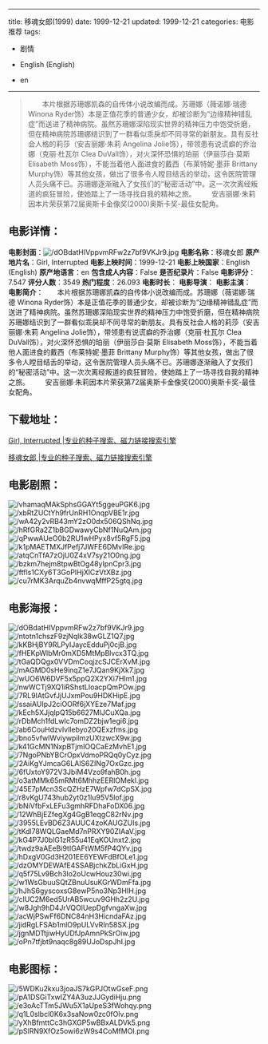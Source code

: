 
---
title: 移魂女郎(1999)
date: 1999-12-21
updated: 1999-12-21
categories: 电影推荐
tags:
- 剧情

- English (English)
- en
---


> 　　本片根据苏珊娜凯森的自传体小说改编而成。苏珊娜（薇诺娜·瑞德 Winona Ryder饰）本是正值花季的普通少女，却被诊断为“边缘精神错乱症”而送进了精神病院。虽然苏珊娜深陷现实世界的精神压力中饱受折磨，但在精神病院苏珊娜结识到了一群看似乖戾却不同寻常的新朋友。具有反社会人格的莉莎（安吉丽娜·朱莉 Angelina Jolie饰），带领患有说谎癖的乔治娜（克丽·杜瓦尔 Clea DuVall饰），对火深怀恐惧的珀丽（伊丽莎白·莫斯 Elisabeth Moss饰），不能当着他人面进食的戴西（布莱特妮·墨菲 Brittany Murphy饰）等其他女孩，做出了很多令人瞠目结舌的举动，这令医院管理人员头痛不已。苏珊娜逐渐融入了女孩们的“秘密活动”中。这一次次离经叛道的疯狂冒险，使她踏上了一场寻找自我的精神之旅。 　　安吉丽娜·朱莉因本片荣获第72届奥斯卡金像奖(2000)奥斯卡奖-最佳女配角。

## **电影详情**：

**电影封面**：<img src="https://image.tmdb.org/t/p/w200/dOBdatHIVppvmRFw2z7bf9VKJr9.jpg" alt="/dOBdatHIVppvmRFw2z7bf9VKJr9.jpg" title="/dOBdatHIVppvmRFw2z7bf9VKJr9.jpg">
**电影名称**：移魂女郎
**原产地片名**：Girl, Interrupted
**电影上映时间**：1999-12-21
**电影上映国家**：English (English)
**原产地语言**：en
**包含成人内容**：False
**是否纪录片**：False
**电影评分**：7.547
**评分人数**：3549
**热门程度**：26.093
**电影时长**：
**电影导演**：
**电影主演**：
**电影简介**：　　本片根据苏珊娜凯森的自传体小说改编而成。苏珊娜（薇诺娜·瑞德 Winona Ryder饰）本是正值花季的普通少女，却被诊断为“边缘精神错乱症”而送进了精神病院。虽然苏珊娜深陷现实世界的精神压力中饱受折磨，但在精神病院苏珊娜结识到了一群看似乖戾却不同寻常的新朋友。具有反社会人格的莉莎（安吉丽娜·朱莉 Angelina Jolie饰），带领患有说谎癖的乔治娜（克丽·杜瓦尔 Clea DuVall饰），对火深怀恐惧的珀丽（伊丽莎白·莫斯 Elisabeth Moss饰），不能当着他人面进食的戴西（布莱特妮·墨菲 Brittany Murphy饰）等其他女孩，做出了很多令人瞠目结舌的举动，这令医院管理人员头痛不已。苏珊娜逐渐融入了女孩们的“秘密活动”中。这一次次离经叛道的疯狂冒险，使她踏上了一场寻找自我的精神之旅。 　　安吉丽娜·朱莉因本片荣获第72届奥斯卡金像奖(2000)奥斯卡奖-最佳女配角。

## **下载地址**：
[Girl, Interrupted |专业的种子搜索、磁力链接搜索引擎](https://movie.amd794.com:2083/?search=Girl%2C%20Interrupted&ordering=&mode=match_phrase&page_size=10&page=1)

[移魂女郎 |专业的种子搜索、磁力链接搜索引擎](https://movie.amd794.com:2083/?search=%E7%A7%BB%E9%AD%82%E5%A5%B3%E9%83%8E&ordering=&mode=match_phrase&page_size=10&page=1)
 

## **电影剧照**：
<img src="https://image.tmdb.org/t/p/original/vhamaqMAkSphsGGAYt5ggeuPGK6.jpg" alt="/vhamaqMAkSphsGGAYt5ggeuPGK6.jpg" title="/vhamaqMAkSphsGGAYt5ggeuPGK6.jpg"><img src="https://image.tmdb.org/t/p/original/xbRtZUCtYh9frUnRH1OnqpVBE1r.jpg" alt="/xbRtZUCtYh9frUnRH1OnqpVBE1r.jpg" title="/xbRtZUCtYh9frUnRH1OnqpVBE1r.jpg"><img src="https://image.tmdb.org/t/p/original/wA42y2vRB43mY2zO0dx506QShNq.jpg" alt="/wA42y2vRB43mY2zO0dx506QShNq.jpg" title="/wA42y2vRB43mY2zO0dx506QShNq.jpg"><img src="https://image.tmdb.org/t/p/original/hRfGRa2Z1bBGDwawyCbNf1NuQAm.jpg" alt="/hRfGRa2Z1bBGDwawyCbNf1NuQAm.jpg" title="/hRfGRa2Z1bBGDwawyCbNf1NuQAm.jpg"><img src="https://image.tmdb.org/t/p/original/qPwwAUeO0b2RU1wHPyx8vf5RgF5.jpg" alt="/qPwwAUeO0b2RU1wHPyx8vf5RgF5.jpg" title="/qPwwAUeO0b2RU1wHPyx8vf5RgF5.jpg"><img src="https://image.tmdb.org/t/p/original/k1pMAETMXJfPefj7JWFE6DMvIRe.jpg" alt="/k1pMAETMXJfPefj7JWFE6DMvIRe.jpg" title="/k1pMAETMXJfPefj7JWFE6DMvIRe.jpg"><img src="https://image.tmdb.org/t/p/original/atqCnTfA7zOjU0Z4xV7sy21O0ng.jpg" alt="/atqCnTfA7zOjU0Z4xV7sy21O0ng.jpg" title="/atqCnTfA7zOjU0Z4xV7sy21O0ng.jpg"><img src="https://image.tmdb.org/t/p/original/bzkm7hejm8tpwBtOg48yIpnCpr3.jpg" alt="/bzkm7hejm8tpwBtOg48yIpnCpr3.jpg" title="/bzkm7hejm8tpwBtOg48yIpnCpr3.jpg"><img src="https://image.tmdb.org/t/p/original/ftfls1CXy6T3GoPIHjXlCzVtXBz.jpg" alt="/ftfls1CXy6T3GoPIHjXlCzVtXBz.jpg" title="/ftfls1CXy6T3GoPIHjXlCzVtXBz.jpg"><img src="https://image.tmdb.org/t/p/original/cu7rMK3ArquZb4nvwqMffP25gtq.jpg" alt="/cu7rMK3ArquZb4nvwqMffP25gtq.jpg" title="/cu7rMK3ArquZb4nvwqMffP25gtq.jpg">

## **电影海报**：
<img src="https://image.tmdb.org/t/p/original/dOBdatHIVppvmRFw2z7bf9VKJr9.jpg" alt="/dOBdatHIVppvmRFw2z7bf9VKJr9.jpg" title="/dOBdatHIVppvmRFw2z7bf9VKJr9.jpg"><img src="https://image.tmdb.org/t/p/original/ntotn1chszF9zjNqlk38wGLZ1Q7.jpg" alt="/ntotn1chszF9zjNqlk38wGLZ1Q7.jpg" title="/ntotn1chszF9zjNqlk38wGLZ1Q7.jpg"><img src="https://image.tmdb.org/t/p/original/kKBHjBY9RLPyIJaycEdduPj0cjB.jpg" alt="/kKBHjBY9RLPyIJaycEdduPj0cjB.jpg" title="/kKBHjBY9RLPyIJaycEdduPj0cjB.jpg"><img src="https://image.tmdb.org/t/p/original/fHEKpWlbMr0mXD5MtMpBlvcx3TQ.jpg" alt="/fHEKpWlbMr0mXD5MtMpBlvcx3TQ.jpg" title="/fHEKpWlbMr0mXD5MtMpBlvcx3TQ.jpg"><img src="https://image.tmdb.org/t/p/original/tGaQDQgx0VVDmCoqjzcSJCErXvM.jpg" alt="/tGaQDQgx0VVDmCoqjzcSJCErXvM.jpg" title="/tGaQDQgx0VVDmCoqjzcSJCErXvM.jpg"><img src="https://image.tmdb.org/t/p/original/mAGMD0sHe9inqZ1e7JQan9KjXk7.jpg" alt="/mAGMD0sHe9inqZ1e7JQan9KjXk7.jpg" title="/mAGMD0sHe9inqZ1e7JQan9KjXk7.jpg"><img src="https://image.tmdb.org/t/p/original/wUO6W6DVF5x5ppQ2X2YXi7HIm1.jpg" alt="/wUO6W6DVF5x5ppQ2X2YXi7HIm1.jpg" title="/wUO6W6DVF5x5ppQ2X2YXi7HIm1.jpg"><img src="https://image.tmdb.org/t/p/original/nwWCTj9XQ1iRShstLIoacpQmPOw.jpg" alt="/nwWCTj9XQ1iRShstLIoacpQmPOw.jpg" title="/nwWCTj9XQ1iRShstLIoacpQmPOw.jpg"><img src="https://image.tmdb.org/t/p/original/7RL9IAtGvfJjUJxmPou9HDKHipE.jpg" alt="/7RL9IAtGvfJjUJxmPou9HDKHipE.jpg" title="/7RL9IAtGvfJjUJxmPou9HDKHipE.jpg"><img src="https://image.tmdb.org/t/p/original/ssaiAUIpJ2ciOORf6jXYEze7Maf.jpg" alt="/ssaiAUIpJ2ciOORf6jXYEze7Maf.jpg" title="/ssaiAUIpJ2ciOORf6jXYEze7Maf.jpg"><img src="https://image.tmdb.org/t/p/original/kEch5XJjqlpQ15b6627MlJCuXQa.jpg" alt="/kEch5XJjqlpQ15b6627MlJCuXQa.jpg" title="/kEch5XJjqlpQ15b6627MlJCuXQa.jpg"><img src="https://image.tmdb.org/t/p/original/rDbMch1fdLwlc7omDZ2bjw1egi6.jpg" alt="/rDbMch1fdLwlc7omDZ2bjw1egi6.jpg" title="/rDbMch1fdLwlc7omDZ2bjw1egi6.jpg"><img src="https://image.tmdb.org/t/p/original/ab6CouHdzvIvllebyo20QExzfms.jpg" alt="/ab6CouHdzvIvllebyo20QExzfms.jpg" title="/ab6CouHdzvIvllebyo20QExzfms.jpg"><img src="https://image.tmdb.org/t/p/original/bno5vfwlWviywpilmzUXtzwcX9w.jpg" alt="/bno5vfwlWviywpilmzUXtzwcX9w.jpg" title="/bno5vfwlWviywpilmzUXtzwcX9w.jpg"><img src="https://image.tmdb.org/t/p/original/k41GcMN1NxpBTjmIOQCaEzMvhE1.jpg" alt="/k41GcMN1NxpBTjmIOQCaEzMvhE1.jpg" title="/k41GcMN1NxpBTjmIOQCaEzMvhE1.jpg"><img src="https://image.tmdb.org/t/p/original/7NgoPNbYBCrOpxVdmoPRQq0yCyz.jpg" alt="/7NgoPNbYBCrOpxVdmoPRQq0yCyz.jpg" title="/7NgoPNbYBCrOpxVdmoPRQq0yCyz.jpg"><img src="https://image.tmdb.org/t/p/original/2AiKgYJmcaG6LAlS6ZINg7OxGzc.jpg" alt="/2AiKgYJmcaG6LAlS6ZINg7OxGzc.jpg" title="/2AiKgYJmcaG6LAlS6ZINg7OxGzc.jpg"><img src="https://image.tmdb.org/t/p/original/6fUxtoY972V3JbiM4Vzo9fahB0h.jpg" alt="/6fUxtoY972V3JbiM4Vzo9fahB0h.jpg" title="/6fUxtoY972V3JbiM4Vzo9fahB0h.jpg"><img src="https://image.tmdb.org/t/p/original/o3atMMk65mRMt6MhhzEERlOMekl.jpg" alt="/o3atMMk65mRMt6MhhzEERlOMekl.jpg" title="/o3atMMk65mRMt6MhhzEERlOMekl.jpg"><img src="https://image.tmdb.org/t/p/original/45E7pMcn3ScQZHzE7Wpfw7dCpSX.jpg" alt="/45E7pMcn3ScQZHzE7Wpfw7dCpSX.jpg" title="/45E7pMcn3ScQZHzE7Wpfw7dCpSX.jpg"><img src="https://image.tmdb.org/t/p/original/r8vKgU743hub2yt0z1lu95V5lof.jpg" alt="/r8vKgU743hub2yt0z1lu95V5lof.jpg" title="/r8vKgU743hub2yt0z1lu95V5lof.jpg"><img src="https://image.tmdb.org/t/p/original/bNiVfbFxLEFu3gmhRFDhaFoDX06.jpg" alt="/bNiVfbFxLEFu3gmhRFDhaFoDX06.jpg" title="/bNiVfbFxLEFu3gmhRFDhaFoDX06.jpg"><img src="https://image.tmdb.org/t/p/original/12WhBjEZfegXg4GgB1eqgC82rNv.jpg" alt="/12WhBjEZfegXg4GgB1eqgC82rNv.jpg" title="/12WhBjEZfegXg4GgB1eqgC82rNv.jpg"><img src="https://image.tmdb.org/t/p/original/3955LEvBD6Z3AUUC4zoKAUGZUIs.jpg" alt="/3955LEvBD6Z3AUUC4zoKAUGZUIs.jpg" title="/3955LEvBD6Z3AUUC4zoKAUGZUIs.jpg"><img src="https://image.tmdb.org/t/p/original/tKdl78WQLGaeMd7nPRXY90ZIAaV.jpg" alt="/tKdl78WQLGaeMd7nPRXY90ZIAaV.jpg" title="/tKdl78WQLGaeMd7nPRXY90ZIAaV.jpg"><img src="https://image.tmdb.org/t/p/original/kG4P7J0blG1zR55u41EqKOUnxt2.jpg" alt="/kG4P7J0blG1zR55u41EqKOUnxt2.jpg" title="/kG4P7J0blG1zR55u41EqKOUnxt2.jpg"><img src="https://image.tmdb.org/t/p/original/twdz9aAEeBi9tIGAFtWM5fP4QYv.jpg" alt="/twdz9aAEeBi9tIGAFtWM5fP4QYv.jpg" title="/twdz9aAEeBi9tIGAFtWM5fP4QYv.jpg"><img src="https://image.tmdb.org/t/p/original/hDxgV0Gd3H201EE6YEWFdBfOLe1.jpg" alt="/hDxgV0Gd3H201EE6YEWFdBfOLe1.jpg" title="/hDxgV0Gd3H201EE6YEWFdBfOLe1.jpg"><img src="https://image.tmdb.org/t/p/original/dzOMYDEWAfE4SSABjchkZbLiGxH.jpg" alt="/dzOMYDEWAfE4SSABjchkZbLiGxH.jpg" title="/dzOMYDEWAfE4SSABjchkZbLiGxH.jpg"><img src="https://image.tmdb.org/t/p/original/q5f75Lv9Bch3lo2oUcwHouz30wi.jpg" alt="/q5f75Lv9Bch3lo2oUcwHouz30wi.jpg" title="/q5f75Lv9Bch3lo2oUcwHouz30wi.jpg"><img src="https://image.tmdb.org/t/p/original/w1WsGbuuSQtZBnuUsuKGrWDmFfa.jpg" alt="/w1WsGbuuSQtZBnuUsuKGrWDmFfa.jpg" title="/w1WsGbuuSQtZBnuUsuKGrWDmFfa.jpg"><img src="https://image.tmdb.org/t/p/original/hJhS6gyscoxsG8ewP5no3Np3HIH.jpg" alt="/hJhS6gyscoxsG8ewP5no3Np3HIH.jpg" title="/hJhS6gyscoxsG8ewP5no3Np3HIH.jpg"><img src="https://image.tmdb.org/t/p/original/clUC2M6ed5UrAB5wcuv9GHh2z2U.jpg" alt="/clUC2M6ed5UrAB5wcuv9GHh2z2U.jpg" title="/clUC2M6ed5UrAB5wcuv9GHh2z2U.jpg"><img src="https://image.tmdb.org/t/p/original/w8Jgh9hD4JrVQOlUepDgfvngaXw.jpg" alt="/w8Jgh9hD4JrVQOlUepDgfvngaXw.jpg" title="/w8Jgh9hD4JrVQOlUepDgfvngaXw.jpg"><img src="https://image.tmdb.org/t/p/original/acWjPSwFf6DNC84nH3HicndaFAz.jpg" alt="/acWjPSwFf6DNC84nH3HicndaFAz.jpg" title="/acWjPSwFf6DNC84nH3HicndaFAz.jpg"><img src="https://image.tmdb.org/t/p/original/jidRgLFSAb1mlO9pULVvRIn58SX.jpg" alt="/jidRgLFSAb1mlO9pULVvRIn58SX.jpg" title="/jidRgLFSAb1mlO9pULVvRIn58SX.jpg"><img src="https://image.tmdb.org/t/p/original/jgnMDTtjiwHyUDfJpAmnPkSrOiw.jpg" alt="/jgnMDTtjiwHyUDfJpAmnPkSrOiw.jpg" title="/jgnMDTtjiwHyUDfJpAmnPkSrOiw.jpg"><img src="https://image.tmdb.org/t/p/original/oPn7tfjbt9naqc8g89UJoDspJhI.jpg" alt="/oPn7tfjbt9naqc8g89UJoDspJhI.jpg" title="/oPn7tfjbt9naqc8g89UJoDspJhI.jpg">

## **电影图标**：
<img src="https://image.tmdb.org/t/p/original/5WDKu2kxu3joaJS7kGPJOtwGseF.png" alt="/5WDKu2kxu3joaJS7kGPJOtwGseF.png" title="/5WDKu2kxu3joaJS7kGPJOtwGseF.png"><img src="https://image.tmdb.org/t/p/original/pA1DSGiTxwIZY4A3uzJJGydiHju.png" alt="/pA1DSGiTxwIZY4A3uzJJGydiHju.png" title="/pA1DSGiTxwIZY4A3uzJJGydiHju.png"><img src="https://image.tmdb.org/t/p/original/e3oAcTTm5JWu5X1aUpeS3fWohqy.png" alt="/e3oAcTTm5JWu5X1aUpeS3fWohqy.png" title="/e3oAcTTm5JWu5X1aUpeS3fWohqy.png"><img src="https://image.tmdb.org/t/p/original/q1L0slbcl0K6x3saNow0zc0fOlv.png" alt="/q1L0slbcl0K6x3saNow0zc0fOlv.png" title="/q1L0slbcl0K6x3saNow0zc0fOlv.png"><img src="https://image.tmdb.org/t/p/original/yXhBfmttCc3hGXGP5wBBxALDVk5.png" alt="/yXhBfmttCc3hGXGP5wBBxALDVk5.png" title="/yXhBfmttCc3hGXGP5wBBxALDVk5.png"><img src="https://image.tmdb.org/t/p/original/pSlRN9XfOz5owi6zW9s4CoMfMOI.png" alt="/pSlRN9XfOz5owi6zW9s4CoMfMOI.png" title="/pSlRN9XfOz5owi6zW9s4CoMfMOI.png">
